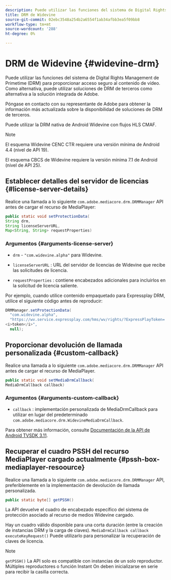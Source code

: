 ```yaml
---
description: Puede utilizar las funciones del sistema de Digital Rights Management de Primetime (DRM) para proporcionar acceso seguro al contenido de vídeo. Como alternativa, puede utilizar soluciones de DRM de terceros como alternativa a la solución integrada de Adobe.
title: DRM de Widevine
source-git-commit: 02ebc3548a254b2a6554f1ab34afbb3ea5f09bb8
workflow-type: tm+mt
source-wordcount: '288'
ht-degree: 0%

---
```


# DRM de Widevine {#widevine-drm}

Puede utilizar las funciones del sistema de Digital Rights Management de Primetime (DRM) para proporcionar acceso seguro al contenido de vídeo. Como alternativa, puede utilizar soluciones de DRM de terceros como alternativa a la solución integrada de Adobe.

Póngase en contacto con su representante de Adobe para obtener la información más actualizada sobre la disponibilidad de soluciones de DRM de terceros.

<!--<a id="section_1385440013EF4A9AA45B6AC98919E662"></a>-->

Puede utilizar la DRM nativa de Android Widevine con flujos HLS CMAF.

>[!NOTE]
>
> El esquema Widevine CENC CTR requiere una versión mínima de Android 4.4 (nivel de API 19).
>
> El esquema CBCS de Widevine requiere la versión mínima 7.1 de Android (nivel de API 25).

## Establecer detalles del servidor de licencias {#license-server-details}

Realice una llamada a lo siguiente `com.adobe.mediacore.drm.DRMManager` API antes de cargar el recurso de MediaPlayer:

```java
public static void setProtectionData(
String drm,
String licenseServerURL,
Map<String, String> requestProperties)
```

### Argumentos {#arguments-license-server}

* `drm` - `"com.widevine.alpha"` para Widevine.

* `licenseServerURL` : URL del servidor de licencias de Widevine que recibe las solicitudes de licencia.

* `requestProperties` : contiene encabezados adicionales para incluirlos en la solicitud de licencia saliente.

Por ejemplo, cuando utilice contenido empaquetado para Expressplay DRM, utilice el siguiente código antes de reproducir:

```java
DRMManager.setProtectionData(
  "com.widevine.alpha",  
  "https://wv.service.expressplay.com/hms/wv/rights/?ExpressPlayToken= 
<i>token</i>",  
  null);
```

## Proporcionar devolución de llamada personalizada {#custom-callback}

Realice una llamada a lo siguiente `com.adobe.mediacore.drm.DRMManager` API antes de cargar el recurso de MediaPlayer.

```java
public static void setMediaDrmCallback(
MediaDrmCallback callback)
```

### Argumentos {#arguments-custom-callback}

* `callback` : implementación personalizada de MediaDrmCallback para utilizar en lugar del predeterminado `com.adobe.mediacore.drm.WidevineMediaDrmCallback`.

Para obtener más información, consulte [Documentación de la API de Android TVSDK 3.11](https://help.adobe.com/en_US/primetime/api/psdk/javadoc3.11/index.html).

## Recuperar el cuadro PSSH del recurso MediaPlayer cargado actualmente {#pssh-box-mediaplayer-resoource}

Realice una llamada a lo siguiente `com.adobe.mediacore.drm.DRMManager` API, preferiblemente en la implementación de devolución de llamada personalizada.

```java
public static byte[] getPSSH()
```

La API devuelve el cuadro de encabezado específico del sistema de protección asociado al recurso de medios Widevine cargado.

Hay un cuadro válido disponible para una corta duración (entre la creación de instancias DRM y la carga de claves). `MediaDrmCallback callback executeKeyRequest()` Puede utilizarlo para personalizar la recuperación de claves de licencia.

>[!NOTE]
>
> `getPSSH()` La API solo es compatible con instancias de un solo reproductor. Múltiples reproductores o función Instant On deben inicializarse en serie para recibir la casilla correcta.
